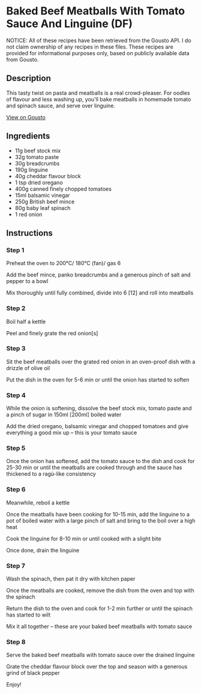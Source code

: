 # Baked Beef Meatballs With Tomato Sauce And Linguine (DF)

NOTICE: All of these recipes have been retrieved from the Gousto API. I do not claim ownership of any recipes in these files. These recipes are provided for informational purposes only, based on publicly available data from Gousto.

## Description

This tasty twist on pasta and meatballs is a real crowd-pleaser. For oodles of flavour and less washing up, you'll bake meatballs in homemade tomato and spinach sauce, and serve over linguine. 

[View on Gousto](https://www.gousto.co.uk/recipes/cookbook/baked-beef-meatballs-with-tomato-sauce-and-linguine-df)

## Ingredients

- 11g beef stock mix
- 32g tomato paste
- 30g breadcrumbs
- 190g linguine
- 40g cheddar flavour block 
- 1 tsp dried oregano 
- 400g canned finely chopped tomatoes
- 15ml balsamic vinegar
- 250g British beef mince
- 80g baby leaf spinach
- 1 red onion

## Instructions


### Step 1

Preheat the oven to 200°C/ 180°C (fan)/ gas 6

Add the beef mince, panko breadcrumbs and a generous pinch of salt and pepper to a bowl

Mix thoroughly until fully combined, divide into 6 <span class="text-danger">[12]</span> and roll into meatballs


### Step 2

Boil half a kettle

Peel and finely grate the red onion<span class="text-danger">[s]</span>


### Step 3

Sit the beef meatballs over the grated red onion in an oven-proof dish with a drizzle of olive oil

Put the dish in the oven for 5-6 min or until the onion has started to soften


### Step 4

While the onion is softening, dissolve the beef stock mix, tomato paste and a pinch of sugar in 150ml <span class="text-danger">[200ml] </span>boiled water

Add the dried oregano, balsamic vinegar and chopped tomatoes and give everything a good mix up – this is your tomato sauce


### Step 5

Once the onion has softened, add the tomato sauce to the dish and cook for 25-30 min or until the meatballs are cooked through and the sauce has thickened to a ragù-like consistency


### Step 6

Meanwhile, reboil a kettle

Once the meatballs have been cooking for 10-15 min, add the linguine to a pot of boiled water with a large pinch of salt and bring to the boil over a high heat

Cook the linguine for 8-10 min or until cooked with a slight bite

Once done, drain the linguine


### Step 7

Wash the spinach, then pat it dry with kitchen paper

Once the meatballs are cooked, remove the dish from the oven and top with the spinach

Return the dish to the oven and cook for 1-2 min further or until the spinach has started to wilt

Mix it all together – these are your baked beef meatballs with tomato sauce

### Step 8

Serve the baked beef meatballs with tomato sauce over the drained linguine

Grate the cheddar flavour block over the top and season with a generous grind of black pepper

Enjoy!

